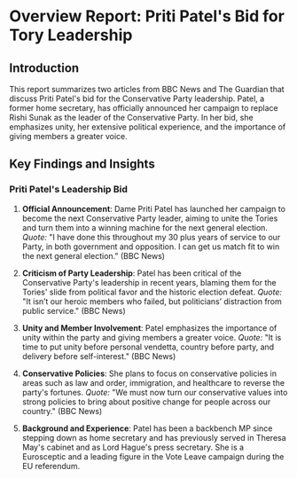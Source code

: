  # Overview Report: Priti Patel's Bid for Tory Leadership

## Introduction

This report summarizes two articles from BBC News and The Guardian that discuss Priti Patel's bid for the Conservative Party leadership. Patel, a former home secretary, has officially announced her campaign to replace Rishi Sunak as the leader of the Conservative Party. In her bid, she emphasizes unity, her extensive political experience, and the importance of giving members a greater voice.

## Key Findings and Insights

### Priti Patel's Leadership Bid

1. **Official Announcement**: Dame Priti Patel has launched her campaign to become the next Conservative Party leader, aiming to unite the Tories and turn them into a winning machine for the next general election.
   *Quote:* "I have done this throughout my 30 plus years of service to our Party, in both government and opposition. I can get us match fit to win the next general election." (BBC News)

2. **Criticism of Party Leadership**: Patel has been critical of the Conservative Party's leadership in recent years, blaming them for the Tories' slide from political favor and the historic election defeat.
   *Quote:* "It isn’t our heroic members who failed, but politicians’ distraction from public service." (BBC News)

3. **Unity and Member Involvement**: Patel emphasizes the importance of unity within the party and giving members a greater voice.
   *Quote:* "It is time to put unity before personal vendetta, country before party, and delivery before self-interest." (BBC News)

4. **Conservative Policies**: She plans to focus on conservative policies in areas such as law and order, immigration, and healthcare to reverse the party's fortunes.
   *Quote:* "We must now turn our conservative values into strong policies to bring about positive change for people across our country." (BBC News)

5. **Background and Experience**: Patel has been a backbench MP since stepping down as home secretary and has previously served in Theresa May's cabinet and as Lord Hague's press secretary. She is a Eurosceptic and a leading figure in the Vote Leave campaign during the EU referendum.
